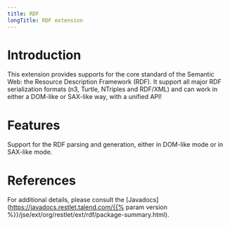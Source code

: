 ```yaml
---
title: RDF
longTitle: RDF extension
---
```

# Introduction

This extension provides supports for the core standard of the Semantic
Web: the Resource Description Framework (RDF). It support all major RDF
serialization formats (n3, Turtle, NTriples and RDF/XML) and can work in
either a DOM-like or SAX-like way, with a unified API!

# Features

Support for the RDF parsing and generation, either in DOM-like mode or in SAX-like mode.

# References

For additional details, please consult the [Javadocs](https://javadocs.restlet.talend.com/{{% param version %}}/jse/ext/org/restlet/ext/rdf/package-summary.html).
